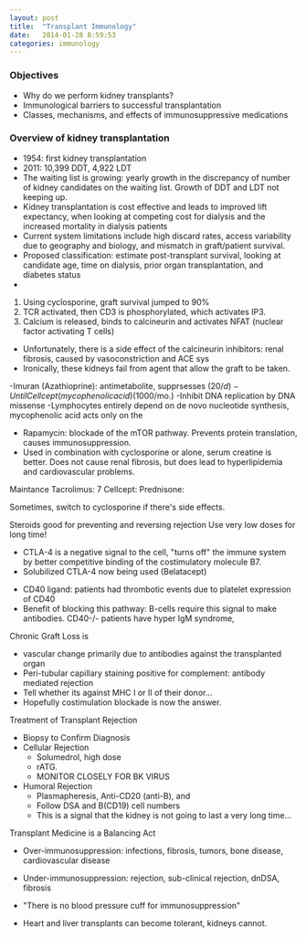 ```yaml
---
layout: post
title:  "Transplant Immunology"
date:   2014-01-28 8:59:53
categories: immunology
---
```


### Objectives
- Why do we perform kidney transplants?
- Immunological barriers to successful transplantation
- Classes, mechanisms, and effects of immunosuppressive medications

### Overview of kidney transplantation
- 1954: first kidney transplantation
- 2011: 10,399 DDT, 4,922 LDT
- The waiting list is growing: yearly growth in the discrepancy of number of kidney candidates on the waiting list. Growth of DDT and LDT not keeping up.
- Kidney transplantation is cost effective and leads to improved lift expectancy, when looking at competing cost for dialysis and the increased mortality in dialysis patients
- Current system limitations include high discard rates, access variability due to geography and biology, and mismatch in graft/patient survival.
- Proposed classification: estimate post-transplant survival, looking at candidate age, time on dialysis, prior organ transplantation, and diabetes status
- 

<!-- Slide 41-45 9:05am --> 
1. Using cyclosporine, graft survival jumped to 90%
2. TCR activated, then CD3 is phosphorylated, which activates IP3.
3. Calcium is released, binds to calcineurin and activates NFAT (nuclear factor activating T cells)

- Unfortunately, there is a side effect of the calcineurin inhibitors: renal fibrosis, caused by vasoconstriction and ACE sys
- Ironically, these kidneys fail from agent that allow the graft to be taken.

<!-- Slide 46 -->

-Imuran (Azathioprine): antimetabolite, supprsesses ($20/d)
-Until Cellcept (mycophenolic acid) ($1000/mo.)
-Inhibit DNA replication by DNA missense 
-Lymphocytes entirely depend on de novo nucleotide synthesis, mycophenolic acid acts only on the 


<!-- 49 -->
- Rapamycin: blockade of the mTOR pathway. Prevents protein translation, causes immunosuppression.
- Used in combination with cyclosporine or alone, serum creatine is better. Does not cause renal fibrosis, but does lead to hyperlipidemia and cardiovascular problems.

Maintance
Tacrolimus: 7
Cellcept: 
Prednisone:

Sometimes, switch to cyclosporine if there's side effects. 

<!-- -->
Steroids good for preventing and reversing rejection
Use very low doses for long time!

- CTLA-4 is a negative signal to the cell, "turns off" the immune system by better competitive binding of the costimulatory molecule B7.
- Solubilized CTLA-4 now being used (Belatacept)

<!-- 57 -->
- CD40 ligand: patients had thrombotic events due to platelet expression of CD40
- Benefit of blocking this pathway: B-cells require this signal to make antibodies. CD40-/- patients have hyper IgM syndrome, 

Chronic Graft Loss is 
- vascular change primarily due to antibodies against the transplanted organ
- Peri-tubular capillary staining positive for complement: antibody mediated rejection
- Tell whether its against MHC I or II of their donor...
- Hopefully costimulation blockade is now the answer.

Treatment of Transplant Rejection
- Biopsy to Confirm Diagnosis
- Cellular Rejection
	- Solumedrol, high dose
	- rATG.
	- MONITOR CLOSELY FOR BK VIRUS
- Humoral Rejection
	- Plasmapheresis, Anti-CD20 (anti-B), and 
	- Follow DSA and B(CD19) cell numbers
	- This is a signal that the kidney is not going to last a very long time...

Transplant Medicine is a Balancing Act
- Over-immunosuppression: infections, fibrosis, tumors, bone disease, cardiovascular disease
- Under-immunosuppression: rejection, sub-clinical rejection, dnDSA, fibrosis
- "There is no blood pressure cuff for immunosuppression"

- Heart and liver transplants can become tolerant, kidneys cannot.
